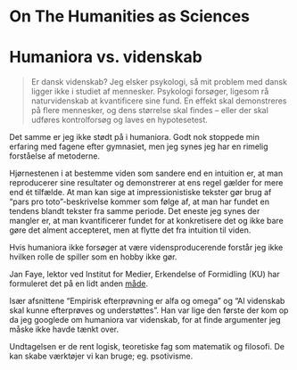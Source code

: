 # On The Humanities as Sciences
# Humaniora vs. videnskab
> Er dansk videnskab?
Jeg elsker psykologi, så mit problem med dansk ligger ikke i studiet af mennesker. Psykologi forsøger, ligesom rå naturvidenskab at kvantificere sine fund. En effekt skal demonstreres på flere mennesker, og dens størrelse skal findes – eller der skal udføres kontrolforsøg og laves en hypotesetest.

Det samme er jeg ikke stødt på i humaniora. Godt nok stoppede min erfaring med fagene efter gymnasiet, men jeg synes jeg har en rimelig forståelse af metoderne.

Hjørnestenen i at bestemme viden som sandere end en intuition er, at man reproducerer sine resultater og demonstrerer at ens regel gælder for mere end ét tilfælde. At man kan sige at impressionistiske tekster gør brug af “pars pro toto”-beskrivelse kommer som følge af, at man har fundet en tendens blandt tekster fra samme periode. Det eneste jeg synes der mangler er, at man kvantificerer fundet for at konkretisere det og ikke bare gøre det alment accepteret, men at flytte det fra intuition til viden.

Hvis humaniora ikke forsøger at være vidensproducerende forstår jeg ikke hvilken rolle de spiller som en hobby ikke gør.

Jan Faye, lektor ved Institut for Medier, Erkendelse of Formidling (KU) har formuleret det på en lidt anden [måde](http://videnskab.dk/kultur-samfund/forsker-myte-humaniora-ikke-er-rigtig-videnskab).

Især afsnittene “Empirisk efterprøvning er alfa og omega” og “Al videnskab skal kunne efterprøves og understøttes”. Han var lige den første der kom op da jeg googlede om humaniora var videnskab, for at finde argumenter jeg måske ikke havde tænkt over.

Undtagelsen er de rent logisk, teoretiske fag som matematik og filosofi. De kan skabe værktøjer vi kan bruge; eg. psotivisme.

<!-- #Life -->

<!-- {BearID:B6D6416E-3CE8-4BE8-8F83-1D9CE6C65664-15756-0000130424A38B80} -->
